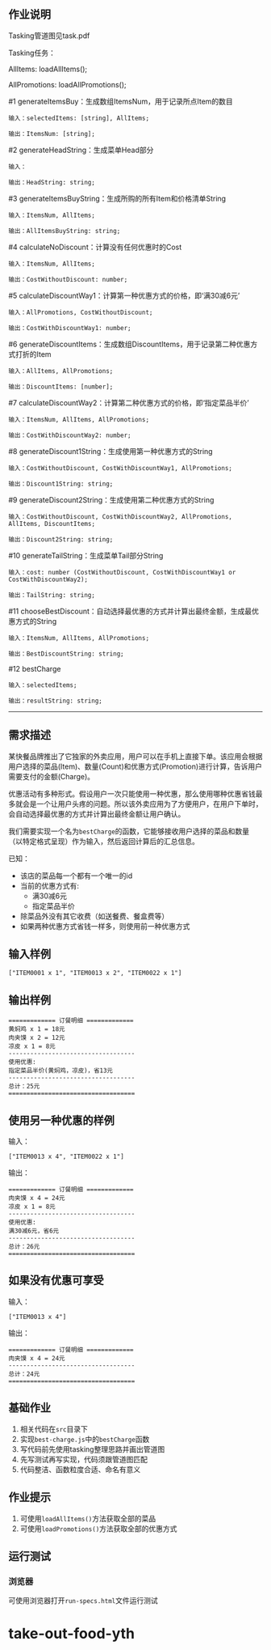 ## 作业说明

Tasking管道图见task.pdf

Tasking任务：

AllItems: loadAllItems();

AllPromotions: loadAllPromotions();

#1 generateItemsBuy：生成数组ItemsNum，用于记录所点Item的数目

    输入：selectedItems: [string], AllItems;
    
    输出：ItemsNum: [string];
    
#2 generateHeadString：生成菜单Head部分

    输入：
    
    输出：HeadString: string;
    
#3 generateItemsBuyString：生成所购的所有Item和价格清单String

    输入：ItemsNum, AllItems;
    
    输出：AllItemsBuyString: string;
    
#4 calculateNoDiscount：计算没有任何优惠时的Cost

    输入：ItemsNum, AllItems;
    
    输出：CostWithoutDiscount: number;
    
#5 calculateDiscountWay1：计算第一种优惠方式的价格，即‘满30减6元’

    输入：AllPromotions, CostWithoutDiscount;
    
    输出：CostWithDiscountWay1: number;
    
#6 generateDiscountItems：生成数组DiscountItems，用于记录第二种优惠方式打折的Item

    输入：AllItems, AllPromotions;
    
    输出：DiscountItems: [number];
    
#7 calculateDiscountWay2：计算第二种优惠方式的价格，即‘指定菜品半价’

    输入：ItemsNum, AllItems, AllPromotions;
    
    输出：CostWithDiscountWay2: number;
    
#8 generateDiscount1String：生成使用第一种优惠方式的String

    输入：CostWithoutDiscount, CostWithDiscountWay1, AllPromotions;
    
    输出：Discount1String: string;
    
#9 generateDiscount2String：生成使用第二种优惠方式的String

    输入：CostWithoutDiscount, CostWithDiscountWay2, AllPromotions, AllItems, DiscountItems;
    
    输出：Discount2String: string;
    
#10 generateTailString：生成菜单Tail部分String

    输入：cost: number (CostWithoutDiscount, CostWithDiscountWay1 or CostWithDiscountWay2);
    
    输出：TailString: string;
    
#11 chooseBestDiscount：自动选择最优惠的方式并计算出最终金额，生成最优惠方式的String

    输入：ItemsNum, AllItems, AllPromotions;
    
    输出：BestDiscountString: string;
    
#12 bestCharge

    输入：selectedItems;
    
    输出：resultString: string;



***

## 需求描述

某快餐品牌推出了它独家的外卖应用，用户可以在手机上直接下单。该应用会根据用户选择的菜品(Item)、数量(Count)和优惠方式(Promotion)进行计算，告诉用户需要支付的金额(Charge)。

优惠活动有多种形式。假设用户一次只能使用一种优惠，那么使用哪种优惠省钱最多就会是一个让用户头疼的问题。所以该外卖应用为了方便用户，在用户下单时，会自动选择最优惠的方式并计算出最终金额让用户确认。

我们需要实现一个名为`bestCharge`的函数，它能够接收用户选择的菜品和数量（以特定格式呈现）作为输入，然后返回计算后的汇总信息。

已知：

- 该店的菜品每一个都有一个唯一的id
- 当前的优惠方式有:
  - 满30减6元
  - 指定菜品半价
- 除菜品外没有其它收费（如送餐费、餐盒费等）
- 如果两种优惠方式省钱一样多，则使用前一种优惠方式

输入样例
-------

```
["ITEM0001 x 1", "ITEM0013 x 2", "ITEM0022 x 1"]
```

输出样例
-------

```
============= 订餐明细 =============
黄焖鸡 x 1 = 18元
肉夹馍 x 2 = 12元
凉皮 x 1 = 8元
-----------------------------------
使用优惠:
指定菜品半价(黄焖鸡，凉皮)，省13元
-----------------------------------
总计：25元
===================================
```

使用另一种优惠的样例
------------------

输入：

```
["ITEM0013 x 4", "ITEM0022 x 1"]
```


输出：

```
============= 订餐明细 =============
肉夹馍 x 4 = 24元
凉皮 x 1 = 8元
-----------------------------------
使用优惠:
满30减6元，省6元
-----------------------------------
总计：26元
===================================
```

如果没有优惠可享受
---------------

输入：

```
["ITEM0013 x 4"]
```

输出：

```
============= 订餐明细 =============
肉夹馍 x 4 = 24元
-----------------------------------
总计：24元
===================================
```


## 基础作业

1. 相关代码在`src`目录下
1. 实现`best-charge.js`中的`bestCharge`函数
1. 写代码前先使用tasking整理思路并画出管道图
1. 先写测试再写实现，代码须跟管道图匹配
1. 代码整洁、函数粒度合适、命名有意义


## 作业提示

1. 可使用`loadAllItems()`方法获取全部的菜品
2. 可使用`loadPromotions()`方法获取全部的优惠方式

## 运行测试

### 浏览器

可使用浏览器打开`run-specs.html`文件运行测试
# take-out-food-yth
